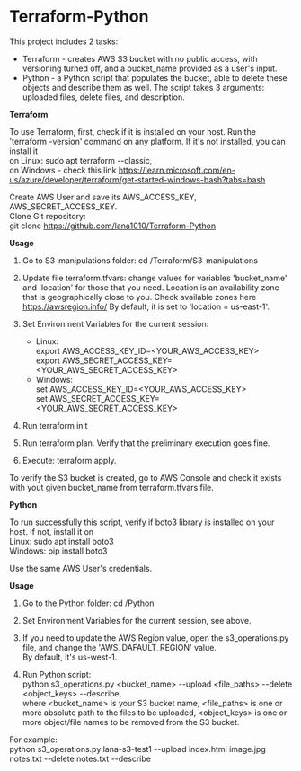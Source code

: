 # Terraform-Python
This project includes 2 tasks:
* Terraform - creates AWS S3 bucket with no public access, with versioning turned off, and a bucket_name provided as a user's input.
* Python - a Python script that populates the bucket, able to delete these objects and describe them as well. The script takes 3 arguments: uploaded files, delete files, and description.

**Terraform**

To use Terraform, first, check if it is installed on your host. Run the 'terraform -version' command on any platform. If it's not installed, you can install it      
on Linux: sudo apt terraform --classic,                                                                                         
on Windows - check this link https://learn.microsoft.com/en-us/azure/developer/terraform/get-started-windows-bash?tabs=bash

Create AWS User and save its AWS_ACCESS_KEY, AWS_SECRET_ACCESS_KEY.                                                           
Clone Git repository:                                                   
git clone https://github.com/lana1010/Terraform-Python                                        

**Usage**

1) Go to S3-manipulations folder: cd /Terraform/S3-manipulations

2) Update file terraform.tfvars: change values for variables 'bucket_name' and 'location' for those that you need. Location is an availability zone that is geographically close to you. Check available zones here https://awsregion.info/ 
By default, it is set to 'location = us-east-1'.                                                                                                     

3) Set Environment Variables for the current session:
    * Linux:   
      export AWS_ACCESS_KEY_ID=<YOUR_AWS_ACCESS_KEY>                    
      export AWS_SECRET_ACCESS_KEY=<YOUR_AWS_SECRET_ACCESS_KEY>
    * Windows:                                    
      set AWS_ACCESS_KEY_ID=<YOUR_AWS_ACCESS_KEY>           
      set AWS_SECRET_ACCESS_KEY=<YOUR_AWS_SECRET_ACCESS_KEY>
4) Run terraform init

5) Run terraform plan. Verify that the preliminary execution goes fine.

6) Execute: terraform apply.

To verify the S3 bucket is created, go to AWS Console and check it exists with yout given bucket_name from terraform.tfvars file.

**Python**

To run successfully this script, verify if boto3 library is installed on your host. If not, install it on                                                  
Linux: sudo apt install boto3                                                                                                                                                       
Windows: pip install boto3                                                                                                                                                               

Use the same AWS User's credentials.

**Usage**

1) Go to the Python folder: cd /Python

2) Set Environment Variables for the current session, see above.

3) If you need to update the AWS Region value, open the s3_operations.py file, and change the 'AWS_DAFAULT_REGION' value.                        
   By default, it's us-west-1.

4) Run Python script:                                                                            
   python s3_operations.py <bucket_name> --upload <file_paths> --delete <object_keys> --describe,                    
   where <bucket_name> is your S3 bucket name, <file_paths> is one or more absolute path to the files to be uploaded, 
         <object_keys> is one or more object/file names to be removed from the S3 bucket.

For example:                                                                                               
python s3_operations.py lana-s3-test1 --upload index.html image.jpg notes.txt --delete notes.txt --describe
